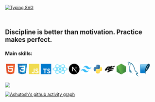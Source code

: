 [![Typing SVG](https://readme-typing-svg.herokuapp.com?font=Fira+Code&weight=300&size=50&duration=4000&pause=1000&color=708090&center=true&vCenter=true&random=false&width=1000&lines=Hello%2C+my+name+is+Romeu;I'm+25+years+old;I+graduating+in+Computer+Engineering;I'm+from+Angola;be+welcome+on+my+github+profile%3A)](https://git.io/typing-svg)

<br>

## Discipline is better than motivation. Practice makes perfect.

### Main skills:
<div align="left"> 
<img align="center" height="35" width="35" alt="html-icon" src="https://raw.githubusercontent.com/devicons/devicon/master/icons/html5/html5-original.svg">
<img align="center" height="35" width="35" alt="css-icon" src="https://raw.githubusercontent.com/devicons/devicon/master/icons/css3/css3-original.svg">
<img align="center" height="35" width="35" alt="js-icon"  src="https://raw.githubusercontent.com/devicons/devicon/master/icons/javascript/javascript-plain.svg">
<img align="center" alt="Rafa-Ts" height="35" width="35" src="https://raw.githubusercontent.com/devicons/devicon/master/icons/typescript/typescript-plain.svg">
<img align="center" height="35" width="50" alt="react-icon" src="https://raw.githubusercontent.com/devicons/devicon/master/icons/react/react-original.svg">
<img align="center" alt="Rafa-Nextjs" height="35" width="35" src="https://raw.githubusercontent.com/devicons/devicon/master/icons/nextjs/nextjs-original.svg">
<img align="center" alt="Rafa-Tailwind" height="35" width="35" src="https://raw.githubusercontent.com/devicons/devicon/master/icons/tailwindcss/tailwindcss-original.svg">
<img align="center" alt="Rafa-Python" height="35" width="35" src="https://raw.githubusercontent.com/devicons/devicon/master/icons/python/python-original.svg">
 <img align="center" alt="Rafa-Fastyfy" height="35" width="35" src="https://raw.githubusercontent.com/devicons/devicon/master/icons/fastify/fastify-original.svg">
<img align="center" height="35" width="35" alt="nodejs-icon" src="https://raw.githubusercontent.com/devicons/devicon/master/icons/nodejs/nodejs-original.svg">
<img align="center" alt="Rafa-Mysql" height="50" width="35" src="https://raw.githubusercontent.com/devicons/devicon/master/icons/mysql/mysql-original.svg">
<img align="center" alt="Rafa-Sqlite3" height="35" width="35" src="https://raw.githubusercontent.com/devicons/devicon/master/icons/sqlite/sqlite-original.svg">

</div>

 <br/>
    <img height="200em" align="center" src="https://github-readme-stats.vercel.app/api/top-langs/?username=romeucajamba&layout=compact&theme=dracula"/>
<br/>

[![Ashutosh's github activity graph](https://github-readme-activity-graph.vercel.app/graph?username=romeucajamba&bg_color=241f31&color=77767b&line=1a5fb4&point=26a269&area=true&hide_border=true)](https://github.com/ashutosh00710/github-readme-activity-graph)

